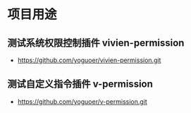 # 项目用途
 ## 测试系统权限控制插件 vivien-permission 
 * https://github.com/yoguoer/vivien-permission.git
 ## 测试自定义指令插件 v-permission
 * https://github.com/yoguoer/v-permission.git

